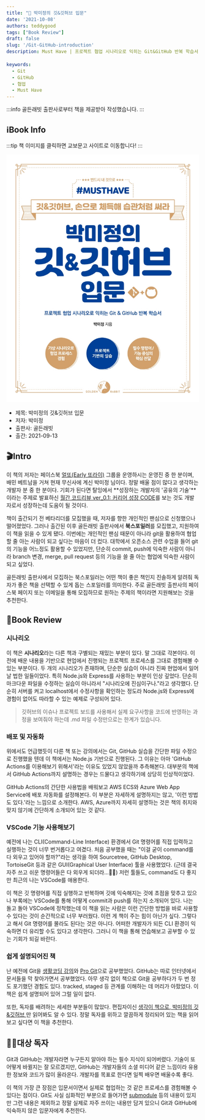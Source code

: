 ```yaml
---
title: "📖 박미정의 깃&깃허브 입문"
date: '2021-10-08'
authors: teddygood
tags: ["Book Review"]
draft: false
slug: '/Git-GitHub-introduction'
description: Must Have | 프로젝트 협업 시나리오로 익히는 Git&GitHub 반복 학습서

keywords:
  - Git
  - GitHub
  - 협업
  - Must Have
---
```


:::info
골든래빗 출판사로부터 책을 제공받아 작성했습니다.
:::

## ℹ️Book Info

:::tip
책 이미지를 클릭하면 교보문고 사이트로 이동합니다!
:::

[![책](../assets/review/Git-GitHub-introduction.jpg)](http://www.kyobobook.co.kr/product/detailViewKor.laf?ejkGb=KOR&mallGb=KOR&barcode=9791191905014&orderClick=LEa&Kc=)

- 제목: 박미정의 깃&깃허브 입문
- 저자: 박미정
- 출판사: 골든래빗
- 출간: 2021-09-13

<!--truncate-->

## 🎬Intro

이 책의 저자는 페이스북 [얼또(Early 또라이)](https://www.facebook.com/groups/earlyddorai/about) 그룹을 운영하시는 운영진 중 한 분이며, 배민 베트남을 거쳐 현재 무신사에 계신 박미정 님이다. 정말 배울 점이 많다고 생각하는 개발자 분 중 한 분이다. 기회가 된다면 탈잉에서 **성장하는 개발자의 '공유의 기술'**이라는 주제로 발표하신 [월간 코드리뷰 ver_0.1: 커리어 성장 CODE](https://taling.me/vod/view/39222)를 보는 것도 개발자로서 성장하는데 도움이 될 것이다.

책이 출간되기 전 베타리더를 모집했을 때, 저자를 향한 개인적인 팬심으로 신청했으나 떨어졌었다. 그러나 출간된 이후 골든래빗 출판사에서 **북스포일러**를 모집했고, 지원하여 이 책을 읽을 수 있게 됐다. 이번에는 개인적인 팬심 때문이 아니라 git을 활용하여 협업할 줄 아는 사람이 되고 싶다는 마음이 더 컸다. 대학에서 오픈소스 관련 수업을 들어 git의 기능을 어느정도 활용할 수 있었지만, 단순히 commit, push에 익숙한 사람이 아니라 branch 변경, merge, pull request 등의 기능을 쓸 줄 아는 협업에 익숙한 사람이 되고 싶었다.

골든래빗 출판사에서 모집하는 북스포일러는 어떤 책이 좋은 책인지 진솔하게 알려줘 독자가 좋은 책을 선택할 수 있게 돕는 스포일러를 의미한다. 주로 골든래빗 출판사의 페이스북 페이지 또는 이메일을 통해 모집하므로 원하는 주제의 책이라면 지원해보는 것을 추천한다. 

## 📖Book Review

### 시나리오

이 책은 **시나리오**라는 다른 책과 구별되는 재밌는 부분이 있다. 말 그대로 각본이다. 이전에 배운 내용을 기반으로 현업에서 진행되는 프로젝트 프로세스를 그대로 경험해볼 수 있는 부분이다. 두 개의 시나리오가 존재하며, 단순한 실습이 아니라 진짜 현업에서 일어날 법한 일들이었다. 특히 Node.js와 Express를 사용하는 부분이 인상 깊었다. 단순히 마크다운 파일을 수정하는 실습이 아니라서 "시나리오에 진심이구나."라고 생각했다. 단순히 서버를 켜고 localhost에서 수정사항을 확인하는 정도라 Node.js와 Express에 경험이 없어도 따라할 수 있는 예제로 구성되어 있다.

> 깃허브의 이슈나 프로젝트 보드를 사용해서 실제 요구사항을 코드에 반영하는 과정을 보여줘야 하는데 .md 파일 수정만으로는 한계가 있습니다.

### 배포 및 자동화 

위에서도 언급했듯이 다른 책 또는 강의에서는 Git, GitHub 실습을 간단한 파일 수정으로 진행했을 텐데 이 책에서는 Node.js 기반으로 진행된다. 그 이유는 아마 'GitHub Actions를 이용해보기 위해서'라는 이유도 있었지 않았을까 추측해본다. 대부분의 책에서 GitHub Actions까지 설명하는 경우는 드물다고 생각하기에 상당히 인상적이었다.

GitHub Actions의 간단한 사용법을 배워보고 AWS ECS와 Azure Web App Service에 배포 자동화를 설정해본다. 이 부분은 자세하게 설명하지는 않고, '이런 방법도 있다.'라는 느낌으로 소개한다. AWS, Azure까지 자세히 설명하는 것은 책의 취지와 맞지 않기에 간단하게 소개되어 있는 것 같다. 

### VSCode 기능 사용해보기

예전에 나는 CLI(Command-Line Interface) 환경에서 Git 명령어를 직접 입력하고 실행하는 것이 너무 번거롭다고 여겼다. 처음 공부했을 때는 "이걸 굳이 command를 다 외우고 있어야 할까?"라는 생각을 하여 Sourcetree, GitHub Desktop, TortoiseGit 등과 같은 GUI(Graphical User Interface) 툴을 사용했었다. (근데 결국 자주 쓰고 쉬운 명령어들은 다 외우게 되더라...🤦‍♂️) 저런 툴들도, command도 다 좋지만 최근의 나는 VSCode를 애용한다. 

이 책은 깃 명령어를 직접 실행하고 반복하며 깃에 익숙해지는 것에 초점을 맞추고 있으나 부록에는 VSCode를 통해 어떻게 commit과 push를 하는지 소개되어 있다. 나는 돌고 돌아 VSCode에 정착했는데 이 책을 읽는 사람은 이런 간단한 방법을 바로 사용할 수 있다는 것이 순간적으로 너무 부러웠다. 이런 게 책이 주는 힘이 아닌가 싶다. 그렇다고 해서 Git 명령어를 몰라도 된다는 것은 아니다. 어떠한 개발자가 되든 CLI 환경이 익숙하면 더 유리할 수도 있다고 생각한다. 그러니 이 책을 통해 연습해보고 공부할 수 있는 기회가 되길 바란다.

### 쉽게 설명되어진 책

난 예전에 Git을 [생활코딩 강의](https://opentutorials.org/course/3838)와 [Pro Git](https://git-scm.com/book/ko/v2)으로 공부했었다. GitHub는 따로 인터넷에서 문서들을 막 찾아가면서 공부했었다. 아무 생각 없이 책으로 Git을 공부하다가 두 번 정도 포기했던 경험도 있다. tracked, staged 등 관계를 이해하는 데 머리가 아팠었다. 이 책은 쉽게 설명되어 있어 그럴 일이 없다.

또한, 독자를 배려하는 세세한 부분들이 많았다. 편집자이신 [생각이 책으로, 박미정의 깃&깃허브
](https://brunch.co.kr/@hwchoi/32)만 읽어봐도 알 수 있다. 정말 독자를 위하고 깔끔하게 정리되어 있는 책을 읽어 보고 싶다면 이 책을 추천한다.

## 🧑‍🏫대상 독자

Git과 GitHub는 개발자라면 누구든지 알아야 하는 필수 지식이 되어버렸다. 기술이 또 어떻게 바뀔지는 잘 모르겠지만, GitHub는 개발자들의 소셜 미디어 같은 느낌이라 유용한 정보와 코드가 많이 올라온다. 개발자를 목표로 한다면 일찍 배우면 배울수록 좋다. 

이 책의 가장 큰 장점은 입문서이면서 실제로 협업하는 것 같은 프로세스를 경험해볼 수 있다는 점이다. Git도 사실 심화적인 부분으로 들어가면 [submodule](https://git-scm.com/book/ko/v2/Git-%EB%8F%84%EA%B5%AC-%EC%84%9C%EB%B8%8C%EB%AA%A8%EB%93%88) 등의 내용이 있지만 그런 내용은 제외하고 정말 실제로 자주 쓰이는 내용만 담겨 있으니 Git과 GitHub에 익숙하지 않은 입문자에게 추천한다.
